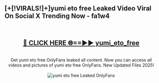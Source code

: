 <h2>[+[!VIRALS!]+]yumi eto free Leaked Video Viral On Social X Trending Now - fa1w4</h2>
<br>
<div align="center">
<h2><a href="https://libra.edu.pl?yumi_eto_free" rel="nofollow">🔴 CLICK HERE 🌐==►► yumi_eto_free</a></h2>
<br>
Get yumi eto free OnlyFans leaked all content. Now you can access all videos and pictures of yumi eto free OnlyFans. New Updated Files 2025!
<br>
<br>
<a href="https://libra.edu.pl?yumi_eto_free" rel="nofollow" data-target="animated-image.originalLink"><img src="https://i.ibb.co.com/WyWwxjT/player-gif2.gif" alt="yumi eto free Leaked OnlyFans" style="max-width: 100%; display: inline-block;" data-target="animated-image.originalImage"></a>
</div>
<br>